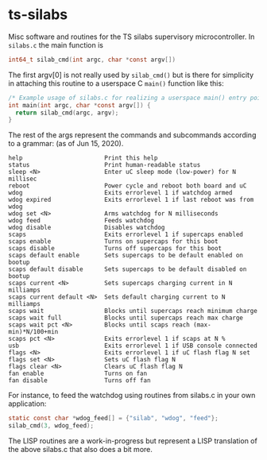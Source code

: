 # ts-silabs
Misc software and routines for the TS silabs supervisory microcontroller.  In `silabs.c` the main function is
```c
int64_t silab_cmd(int argc, char *const argv[])
```

The first argv[0] is not really used by `silab_cmd()` but is there for simplicity in attaching this routine to a userspace
C `main()` function like this:

```c
/* Example usage of silabs.c for realizing a userspace main() entry point */
int main(int argc, char *const argv[]) {
  return silab_cmd(argc, argv);
}
```

The rest of the args represent the commands and subcommands according to a grammar: (as of Jun 15, 2020).

    help                       Print this help
    status                     Print human-readable status
    sleep <N>                  Enter uC sleep mode (low-power) for N millisec
    reboot                     Power cycle and reboot both board and uC
    wdog                       Exits errorlevel 1 if watchdog armed
    wdog expired               Exits errorlevel 1 if last reboot was from wdog
    wdog set <N>               Arms watchdog for N milliseconds
    wdog feed                  Feeds watchdog
    wdog disable               Disables watchdog
    scaps                      Exits errorlevel 1 if supercaps enabled
    scaps enable               Turns on supercaps for this boot
    scaps disable              Turns off supercaps for this boot
    scaps default enable       Sets supercaps to be default enabled on bootup
    scaps default disable      Sets supercaps to be default disabled on bootup
    scaps current <N>          Sets supercaps charging current in N milliamps
    scaps current default <N>  Sets default charging current to N milliamps
    scaps wait                 Blocks until supercaps reach minimum charge
    scaps wait full            Blocks until supercaps reach max charge
    scaps wait pct <N>         Blocks until scaps reach (max-min)*N/100+min
    scaps pct <N>              Exits errorlevel 1 if scaps at N %
    usb                        Exits errorlevel 1 if USB console connected
    flags <N>                  Exits errorlevel 1 if uC flash flag N set
    flags set <N>              Sets uC flash flag N
    flags clear <N>            Clears uC flash flag N
    fan enable                 Turns on fan
    fan disable                Turns off fan
    
For instance, to feed the watchdog using routines from silabs.c in your own application:

```c
static const char *wdog_feed[] = {"silab", "wdog", "feed"};
silab_cmd(3, wdog_feed);
```

The LISP routines are a work-in-progress but represent a LISP translation of the above silabs.c that also does a bit more.
